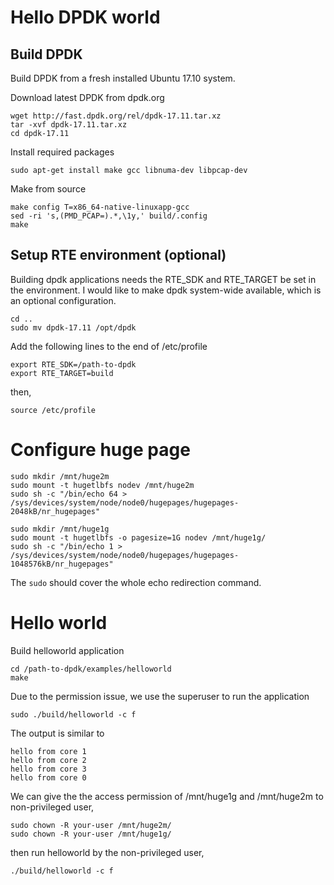 # Hello DPDK world
## Build DPDK
Build DPDK from a fresh installed Ubuntu 17.10 system.

Download latest DPDK from dpdk.org

    wget http://fast.dpdk.org/rel/dpdk-17.11.tar.xz
    tar -xvf dpdk-17.11.tar.xz
    cd dpdk-17.11
Install required packages

    sudo apt-get install make gcc libnuma-dev libpcap-dev
Make from source

    make config T=x86_64-native-linuxapp-gcc
    sed -ri 's,(PMD_PCAP=).*,\1y,' build/.config
    make
## Setup RTE environment (optional)
Building dpdk applications needs the RTE_SDK and RTE_TARGET be set in the environment.
I would like to make dpdk system-wide available, which is an optional configuration.

    cd ..
    sudo mv dpdk-17.11 /opt/dpdk
Add the following lines to the end of /etc/profile

    export RTE_SDK=/path-to-dpdk
    export RTE_TARGET=build
then,

    source /etc/profile

# Configure huge page
    sudo mkdir /mnt/huge2m
    sudo mount -t hugetlbfs nodev /mnt/huge2m
    sudo sh -c "/bin/echo 64 > /sys/devices/system/node/node0/hugepages/hugepages-2048kB/nr_hugepages"                                                                              

    sudo mkdir /mnt/huge1g
    sudo mount -t hugetlbfs -o pagesize=1G nodev /mnt/huge1g/
    sudo sh -c "/bin/echo 1 > /sys/devices/system/node/node0/hugepages/hugepages-1048576kB/nr_hugepages"

The `sudo` should cover the whole echo redirection command.

# Hello world
Build helloworld application

    cd /path-to-dpdk/examples/helloworld
    make
Due to the permission issue, we use the superuser to run the application

    sudo ./build/helloworld -c f
The output is similar to

    hello from core 1
    hello from core 2
    hello from core 3
    hello from core 0
We can give the the access permission of /mnt/huge1g and /mnt/huge2m to non-privileged user,

    sudo chown -R your-user /mnt/huge2m/
    sudo chown -R your-user /mnt/huge1g/
then run helloworld by the non-privileged user,

    ./build/helloworld -c f
